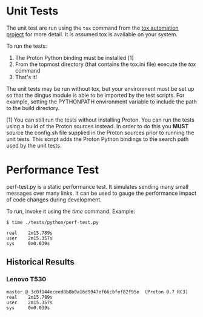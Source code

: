 # Unit Tests #

The unit test are run using the `tox` command from the [tox automation
project](https://testrun.org/tox/latest) for more detail.  It is
assumed tox is available on your system.

To run the tests:

1. The Proton Python binding must be installed [1]
2. From the topmost directory (that contains the tox.ini file) execute the *tox* command
3. That's it!

The unit tests may be run without tox, but your environment must be
set up so that the dingus module is able to be imported by the test
scripts.  For example, setting the PYTHONPATH environment variable to
include the path to the build directory.

[1] You can still run the tests without installing Proton.  You can
run the tests using a build of the Proton sources instead.  In order
to do this you **MUST** source the config.sh file supplied in the
Proton sources prior to running the unit tests.  This script adds the
Proton Python bindings to the search path used by the unit tests.


# Performance Test #

perf-test.py is a static performance test.  It simulates sending many
small messages over many links.  It can be used to gauge the
performance impact of code changes during development.

To run, invoke it using the *time* command.  Example:

    $ time ./tests/python/perf-test.py
    
    real	2m15.789s
    user	2m15.357s
    sys 	0m0.039s

## Historical Results ##

### Lenovo T530 ###

    master @ 3c0f144eceed8b8b0a16d9947ef66cbfef82f95e  (Proton 0.7 RC3)
    real	2m15.789s
    user	2m15.357s
    sys 	0m0.039s

